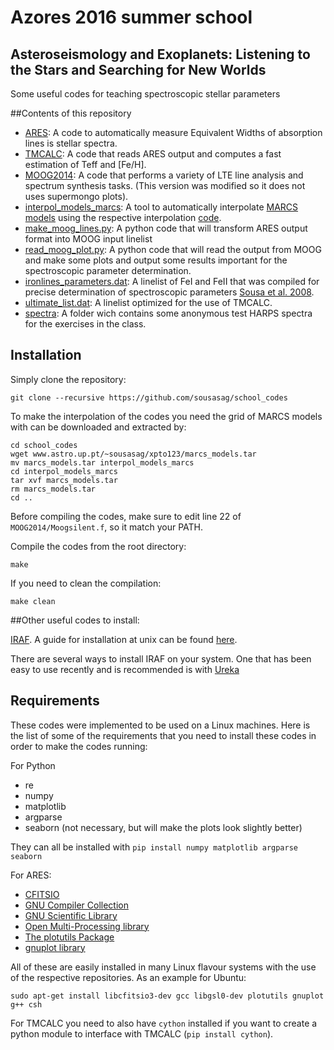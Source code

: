 # Azores 2016 summer school
## Asteroseismology and Exoplanets: Listening to the Stars and Searching for New Worlds

Some useful codes for teaching spectroscopic stellar parameters





##Contents of this repository

  * [ARES](https://github.com/sousasag/ARES): A code to automatically measure Equivalent Widths of absorption lines is stellar spectra.
  * [TMCALC](https://github.com/sousasag/TMCALC): A code that reads ARES output and computes a fast estimation of Teff and [Fe/H].
  * [MOOG2014](http://www.as.utexas.edu/~chris/moog.html): A code that performs a variety of LTE line analysis and spectrum synthesis tasks. (This version was modified so it does not uses supermongo plots).
  * [interpol_models_marcs](https://github.com/sousasag/school_codes/tree/master/interpol_models_marcs): A tool to automatically interpolate [MARCS models](http://marcs.astro.uu.se/) using the respective interpolation [code](http://marcs.astro.uu.se/software.php).
  * [make_moog_lines.py](https://github.com/sousasag/school_codes/blob/master/make_moog_lines.py): A python code that will transform ARES output format into MOOG input linelist
  * [read_moog_plot.py](https://github.com/sousasag/school_codes/blob/master/read_moog_plot.py): A python code that will read the output from MOOG and make some plots and output some results important for the spectroscopic parameter determination.
  * [ironlines_parameters.dat](https://github.com/sousasag/school_codes/blob/master/ironlines_parameters.dat): A linelist of FeI and FeII that was compiled for precise determination of spectroscopic parameters [Sousa et al. 2008](http://adsabs.harvard.edu/abs/2008A%26A...487..373S).
  * [ultimate_list.dat](http://adsabs.harvard.edu/abs/2008A%26A...487..373S): A linelist optimized for the use of TMCALC.
  * [spectra](https://github.com/sousasag/school_codes/tree/master/spectra): A folder wich contains some anonymous test HARPS spectra for the exercises in the class.


## Installation

Simply clone the repository:

```
git clone --recursive https://github.com/sousasag/school_codes
```

To make the interpolation of the codes you need the grid of MARCS models with
can be downloaded and extracted by:

```
cd school_codes
wget www.astro.up.pt/~sousasag/xpto123/marcs_models.tar
mv marcs_models.tar interpol_models_marcs
cd interpol_models_marcs
tar xvf marcs_models.tar
rm marcs_models.tar
cd ..
```

Before compiling the codes, make sure to edit line 22 of
`MOOG2014/Moogsilent.f`, so it match your PATH.

Compile the codes from the root directory:

```
make
```

If you need to clean the compilation:

```
make clean
```


##Other useful codes to install:

[IRAF](http://iraf.noao.edu/). A guide for installation at unix can be found [here](http://www.astronomy.ohio-state.edu/~khan/iraf/iraf_step_by_step_installation).

There are several ways to install IRAF on your system. One that has been easy to
use recently and is recommended is with [Ureka](http://ssb.stsci.edu/ureka/)

## Requirements

These codes were implemented to be used on a Linux machines. Here is the list of
some of the requirements that you need to install these codes in order to make the
codes running:

For Python
  * re
  * numpy
  * matplotlib
  * argparse
  * seaborn (not necessary, but will make the plots look slightly better)

They can all be installed with `pip install numpy matplotlib argparse seaborn`


For ARES:
  * [CFITSIO](http://heasarc.nasa.gov/fitsio/fitsio.html)
  * [GNU Compiler Collection](http://gcc.gnu.org/)
  * [GNU Scientific Library](http://www.gnu.org/software/gsl/)
  * [Open Multi-Processing library](http://openmp.org/wp/)
  * [The plotutils Package](http://www.gnu.org/software/plotutils/)
  * [gnuplot library](http://www.gnuplot.info/)

All of these are easily installed in many Linux flavour systems with the use of
the respective repositories. As an example for Ubuntu:
```
sudo apt-get install libcfitsio3-dev gcc libgsl0-dev plotutils gnuplot g++ csh
```

For TMCALC you need to also have `cython` installed if you want to create a
python module to interface with TMCALC (`pip install cython`).

